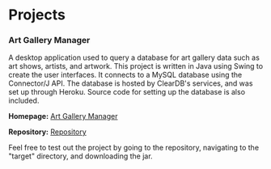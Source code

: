 # Projects

### Art Gallery Manager

A desktop application used to query a database for art gallery data such as art shows, artists, and artwork. This project is written in Java using Swing to create the user interfaces. It connects to a MySQL database using the Connector/J API. The database is hosted by ClearDB's services, and was set up through Heroku. Source code for setting up the database is also included.

**Homepage:** [Art Gallery Manager](https://brandonxue.github.io/art-gallery-manager/ "Homepage")

**Repository:** [Repository](https://github.com/BrandonXue/art-gallery-manager "Repository")

Feel free to test out the project by going to the repository, navigating to the "target" directory, and downloading the jar.
